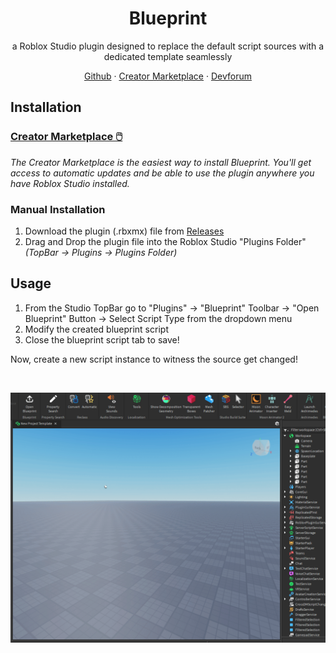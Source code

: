 <div align="center">
<h1 align="center">Blueprint</h1>
  <p align="center">
    a Roblox Studio plugin designed to replace the default script sources with a dedicated template seamlessly
  </p>
    <a href="https://github.com/OssieNomae/Blueprint">Github</a>
    ·
    <a href="https://create.roblox.com/store/asset/16867958047/Blueprint">Creator Marketplace</a>
    ·
    <a href="https://devforum.roblox.com/t/2889700">Devforum</a>
  </p>
</div>

## Installation
### [Creator Marketplace 🖱️](https://create.roblox.com/store/asset/16867958047/Blueprint)
_The Creator Marketplace is the easiest way to install Blueprint. You'll get access to automatic updates and be able to use the plugin anywhere you have Roblox Studio installed._

### Manual Installation
1. Download the plugin (.rbxmx) file from [Releases](https://github.com/OssieNomae/Blueprint/releases)
2. Drag and Drop the plugin file into the Roblox Studio "Plugins Folder" _(TopBar -> Plugins -> Plugins Folder)_

## Usage
1. From the Studio TopBar go to "Plugins" -> "Blueprint" Toolbar -> "Open Blueprint" Button -> Select Script Type from the dropdown menu
2. Modify the created blueprint script
3. Close the blueprint script tab to save!

Now, create a new script instance to witness the source get changed!

<br />
<p>
  <a href=""><img src="images/Usage.gif" alt="Example" align="center"></a>
</p>
